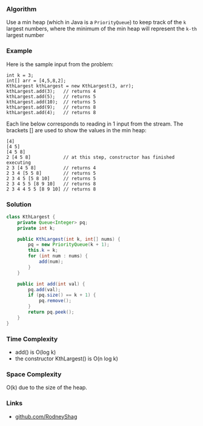 ### Algorithm

Use a min heap (which in Java is a `PriorityQueue`) to keep track of the `k` largest numbers, where the minimum of the min heap will represent the `k-th` largest number

### Example

Here is the sample input from the problem:
```
int k = 3;
int[] arr = [4,5,8,2];
KthLargest kthLargest = new KthLargest(3, arr);
kthLargest.add(3);   // returns 4
kthLargest.add(5);   // returns 5
kthLargest.add(10);  // returns 5
kthLargest.add(9);   // returns 8
kthLargest.add(4);   // returns 8
```

Each line below corresponds to reading in 1 input from the stream. The brackets [] are used to show the values in the min heap:
```
[4]
[4 5]
[4 5 8]
2 [4 5 8]            // at this step, constructor has finished executing
2 3 [4 5 8]          // returns 4
2 3 4 [5 5 8]        // returns 5
2 3 4 5 [5 8 10]     // returns 5
2 3 4 5 5 [8 9 10]   // returns 8
2 3 4 4 5 5 [8 9 10] // returns 8
```

### Solution

```java
class KthLargest {
    private Queue<Integer> pq;
    private int k;

    public KthLargest(int k, int[] nums) {
        pq = new PriorityQueue(k + 1);
        this.k = k;
        for (int num : nums) {
            add(num);
        }
    }

    public int add(int val) {
        pq.add(val);
        if (pq.size() == k + 1) {
            pq.remove();
        }
        return pq.peek();
    }
}
```

### Time Complexity

- add() is O(log k)
- the constructor KthLargest() is O(n log k)

### Space Complexity

O(k) due to the size of the heap.

### Links

- [github.com/RodneyShag](https://github.com/RodneyShag)
